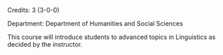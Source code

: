 Credits: 3 (3-0-0)

Department: Department of Humanities and Social Sciences

This course will introduce students to advanced topics in Linguistics as decided by the instructor.